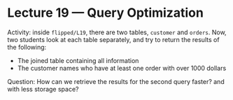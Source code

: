# Lecture 19 — Query Optimization

Activity: inside `flipped/L19`, there are two tables, `customer` and `orders`.
Now, two students look at each table separately, and try to return the results
of the following:

* The joined table containing all information
* The customer names who have at least one order with over 1000 dollars

Question: How can we retrieve the results for the second query faster? and with
less storage space?
